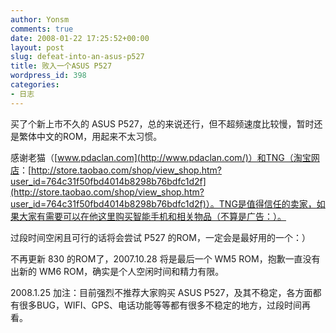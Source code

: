 ```yaml
---
author: Yonsm
comments: true
date: 2008-01-22 17:25:52+00:00
layout: post
slug: defeat-into-an-asus-p527
title: 败入一个ASUS P527
wordpress_id: 398
categories:
- 日志
---
```


  
买了个新上市不久的 ASUS P527，总的来说还行，但不超频速度比较慢，暂时还是繁体中文的ROM，用起来不太习惯。  
  
感谢老猫（[www.pdaclan.com](http://www.pdaclan.com/)）和TNG（淘宝网店<!-- more -->：[http://store.taobao.com/shop/view_shop.htm?user_id=764c31f50fbd4014b8298b76bdfc1d2f](http://store.taobao.com/shop/view_shop.htm?user_id=764c31f50fbd4014b8298b76bdfc1d2f)）。TNG是值得信任的卖家，如果大家有需要可以在他这里购买智能手机和相关物品（不算是广告：）。  
  
过段时间空闲且可行的话将会尝试 P527 的ROM，一定会是最好用的一个：）  
  
不再更新 830 的ROM了，2007.10.28 将是最后一个 WM5 ROM，抱歉一直没有出新的 WM6 ROM，确实是个人空闲时间和精力有限。  
  
2008.1.25 加注：目前强烈不推荐大家购买 ASUS P527，及其不稳定，各方面都有很多BUG，WIFI、GPS、电话功能等等都有很多不稳定的地方，过段时间再看。  

